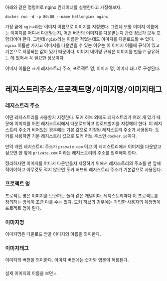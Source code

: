 아래와 같은 명령어로 nginx 컨테이너를 실행한다고 가정해보자.

`docker run -d -p 80:80 --name hellonginx nginx`

가장 끝에 `nginx`라는 이미지 이름으로 이미지를 지정했다. 그런데 보통 이미지 이름에는 이미지를 어디서 다운받는지, 어떤 버전의 이미지를 다운받는지 관련 정보가 모두 포함되어야 한다. 그런데 `nginx`라는 이름만 적었는데도 이미지를 다운로드할 수 있다. `nginx` 이름만 가지고 이미지를 다운받을 수 있는 이유는 이 이미지 이름에 규칙이 있고 기본으로 지정되는 값이 있기 때문이다. 이미지 네이밍 규칙은 이미지를 만들고 공유하는 데 있어서 꼭 필요한 정보이다. 

이미지 이름은 크게 레지스트리 주소, 프로젝트 명, 이미지 명, 이미지 태그로 구성된다.

# `레지스트리주소/프로젝트명/이미지명/이미지태그`

### 레지스트리 주소
어떤 레지스트리를 사용할지 지정한다. 도커 허브 외에도 레지스트리가 여러 개 있기 때문에 이미지를 어떤 레지스트리에서 다운로드하고 업로드할지를 지정해야 한다. 이 레지스트리 주소가 비어있는 경우에는 기본 값으로 지정된 레지스트리 주소가 사용된다. 도커를 사용하면 기본 레지스트리 값으로 도커 허브 주소인 `docker.io`이다.

만약 개인 레지스트리 주소가 `private.com` 이고 이 레지스트리에서 이미지를 다운받고 싶으면 맨 앞에 `private.com` 이라는 레지스트리의 주소를 입력해야 한다.

정리하자면 이미지를 어디서 다운받을지 지정하기 위해서 레지스트리의 주소를 맨 앞에 적어야하고 아무것도 적지 않으면 도커 허브의 레지스트리 주소가 기본값으로 사용된다. 

### 프로젝트 명
프로젝트 명은 이미지를 보관하는 폴더 같은 개념이다. 레지스트리마다 이 프로젝트를 정의하는 방식이 조금 다를 수는 있다. 도커 허브의 경우에는 가입한 사용자의 계정명이 프로젝트 명이 된다. 

### 이미지명
이미지명은 다운로드 받을 이미지의 이름을 의미한다.

### 이미지태그
이미지의 버전을 의미한다. 이미지 버전에는 숫자와 영문이 허용된다. 

### 

실제 이미지의 이름을 보면ㅅ